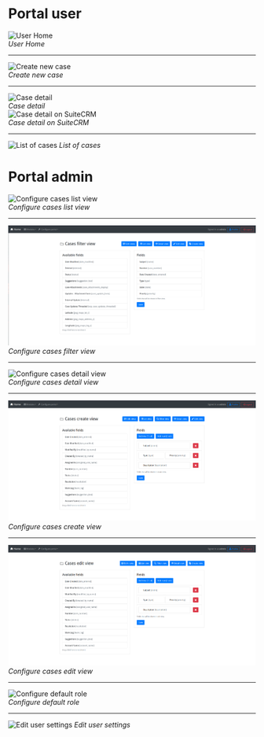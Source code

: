 # Portal user

![User Home](screenshots/user/home.png)  
*User Home*

---

![Create new case](screenshots/user/create_case.png)  
*Create new case*

---

![Case detail](screenshots/user/detail_case.png)  
*Case detail*  
![Case detail on SuiteCRM](screenshots/user/detail_case_crm.png)  
*Case detail on SuiteCRM*

---

![List of cases](screenshots/user/cases_list.png)
*List of cases*

# Portal admin

![Configure cases list view](screenshots/admin/configure_list_view.png)  
*Configure cases list view*

---

![Configure cases filter view](screenshots/admin/filter-view.png)  
*Configure cases filter view*

---

![Configure cases detail view](screenshots/admin/configure_detail_view.png)  
*Configure cases detail view*

---

![Configure cases create view](screenshots/admin/create-view.png)  
*Configure cases create view*

---

![Configure cases edit view](screenshots/admin/edit-view.png)  
*Configure cases edit view*

---

![Configure default role](screenshots/admin/edit_roles.png)  
*Configure default role*

---

![Edit user settings](screenshots/admin/edit_user.png)
*Edit user settings*
